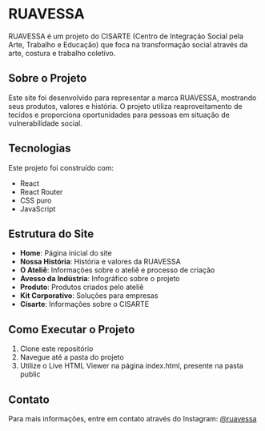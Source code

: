 # RUAVESSA

RUAVESSA é um projeto do CISARTE (Centro de Integração Social pela Arte, Trabalho e Educação) que foca na transformação social através da arte, costura e trabalho coletivo.

## Sobre o Projeto

Este site foi desenvolvido para representar a marca RUAVESSA, mostrando seus produtos, valores e história. O projeto utiliza reaproveitamento de tecidos e proporciona oportunidades para pessoas em situação de vulnerabilidade social.

## Tecnologias

Este projeto foi construído com:

- React
- React Router
- CSS puro
- JavaScript

## Estrutura do Site

- **Home**: Página inicial do site
- **Nossa História**: História e valores da RUAVESSA
- **O Ateliê**: Informações sobre o ateliê e processo de criação
- **Avesso da Indústria**: Infográfico sobre o projeto
- **Produto**: Produtos criados pelo ateliê
- **Kit Corporativo**: Soluções para empresas
- **Cisarte**: Informações sobre o CISARTE

## Como Executar o Projeto

1. Clone este repositório
2. Navegue até a pasta do projeto
3. Utilize o Live HTML Viewer na página index.html, presente na pasta public

## Contato

Para mais informações, entre em contato através do Instagram: [@ruavessa](https://www.instagram.com/ruavessa/)